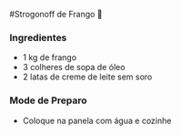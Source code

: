 #Strogonoff de Frango :chicken:

### Ingredientes

- 1 kg de frango
- 3 colheres de sopa de óleo
- 2 latas de creme de leite sem soro

### Mode de Preparo

- Coloque na panela com água e cozinhe
